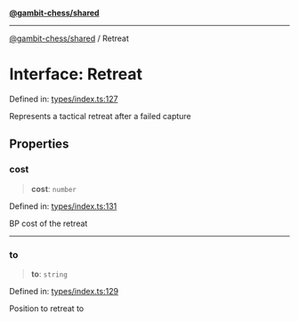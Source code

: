 [**@gambit-chess/shared**](../README.md)

***

[@gambit-chess/shared](../globals.md) / Retreat

# Interface: Retreat

Defined in: [types/index.ts:127](https://github.com/cango91/gambit-chess/blob/d79bd73a9b1359341cbe89b368f1eb5b66a60564/shared/src/types/index.ts#L127)

Represents a tactical retreat after a failed capture

## Properties

### cost

> **cost**: `number`

Defined in: [types/index.ts:131](https://github.com/cango91/gambit-chess/blob/d79bd73a9b1359341cbe89b368f1eb5b66a60564/shared/src/types/index.ts#L131)

BP cost of the retreat

***

### to

> **to**: `string`

Defined in: [types/index.ts:129](https://github.com/cango91/gambit-chess/blob/d79bd73a9b1359341cbe89b368f1eb5b66a60564/shared/src/types/index.ts#L129)

Position to retreat to
